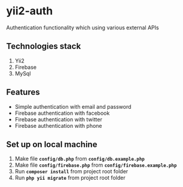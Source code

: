 # yii2-auth
Authentication functionality which using various external APIs

Technologies stack  
----------------------
1. Yii2
2. Firebase
3. MySql

Features  
----------------------
- Simple authentication with email and password
- Firebase authentication with facebook
- Firebase authentication with twitter
- Firebase authentication with phone

Set up on local machine 
----------------------
1. Make file **```config/db.php```** from **```config/db.example.php```**
2. Make file **```config/firebase.php```** from **```config/firebase.example.php```**
3. Run  **```composer install```** from project root folder
4. Run  **```php yii migrate```** from project root folder
   

